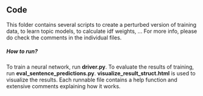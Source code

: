 ## Code
This folder contains several scripts to create a perturbed version of training data, to learn topic models, to calculate idf weights, ... For more info, please do check the comments in the individual files.

##### How to run? 
To train a neural network, run __driver.py__. To evaluate the results of training, run __eval_sentence_predictions.py__.
__visualize_result_struct.html__ is used to visualize the results.
Each runnable file contains a help function and extensive comments explaining how it works.
